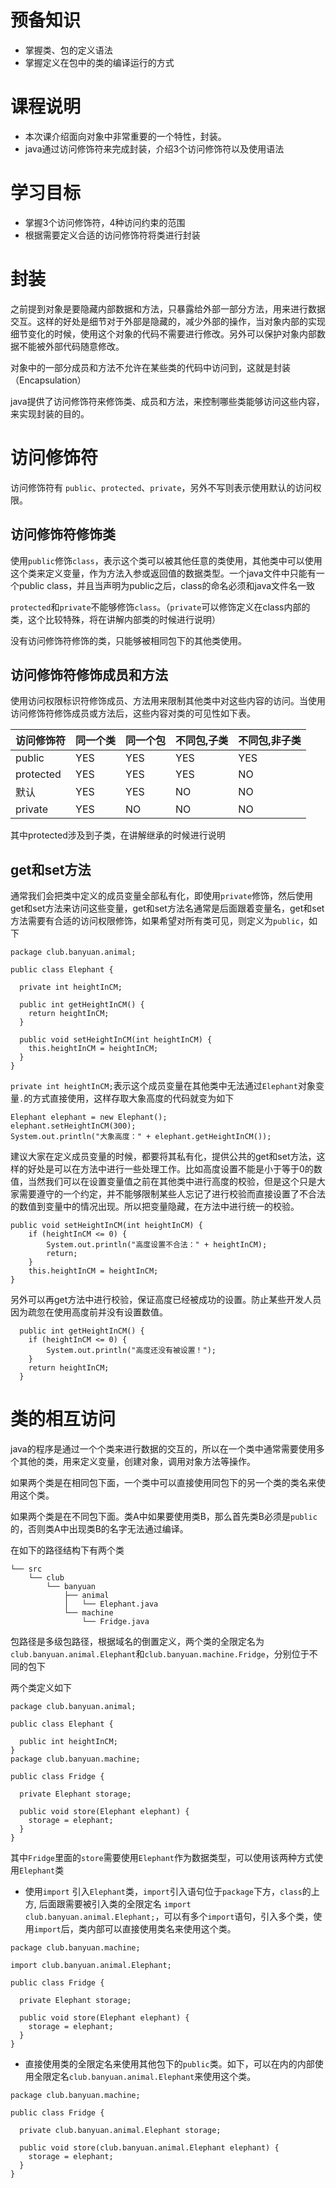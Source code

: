 # 预备知识

* 掌握类、包的定义语法
* 掌握定义在包中的类的编译运行的方式

# 课程说明

* 本次课介绍面向对象中非常重要的一个特性，封装。
* java通过访问修饰符来完成封装，介绍3个访问修饰符以及使用语法

# 学习目标

- 掌握3个访问修饰符，4种访问约束的范围
- 根据需要定义合适的访问修饰符将类进行封装

# 封装 

之前提到对象是要隐藏内部数据和方法，只暴露给外部一部分方法，用来进行数据交互。这样的好处是细节对于外部是隐藏的，减少外部的操作，当对象内部的实现细节变化的时候，使用这个对象的代码不需要进行修改。另外可以保护对象内部数据不能被外部代码随意修改。

对象中的一部分成员和方法不允许在某些类的代码中访问到，这就是封装（Encapsulation）

java提供了访问修饰符来修饰类、成员和方法，来控制哪些类能够访问这些内容，来实现封装的目的。

# 访问修饰符

访问修饰符有 `public`、`protected`、`private`，另外不写则表示使用默认的访问权限。

## 访问修饰符修饰类

使用`public`修饰`class`，表示这个类可以被其他任意的类使用，其他类中可以使用这个类来定义变量，作为方法入参或返回值的数据类型。一个java文件中只能有一个public class，并且当声明为public之后，class的命名必须和java文件名一致

`protected`和`private`不能够修饰`class`。（`private`可以修饰定义在class内部的类，这个比较特殊，将在讲解内部类的时候进行说明）

没有访问修饰符修饰的类，只能够被相同包下的其他类使用。

## 访问修饰符修饰成员和方法

使用访问权限标识符修饰成员、方法用来限制其他类中对这些内容的访问。当使用访问修饰符修饰成员或方法后，这些内容对类的可见性如下表。

| 访问修饰符 | 同一个类 | 同一个包 | 不同包,子类 | 不同包,非子类 |
| ---------- | -------- | -------- | ----------- | ------------- |
| public     | YES      | YES      | YES         | YES           |
| protected  | YES      | YES      | YES         | NO            |
| 默认       | YES      | YES      | NO          | NO            |
| private    | YES      | NO       | NO          | NO            |

其中protected涉及到子类，在讲解继承的时候进行说明

## get和set方法

通常我们会把类中定义的成员变量全部私有化，即使用`private`修饰，然后使用get和set方法来访问这些变量，get和set方法名通常是后面跟着变量名，get和set方法需要有合适的访问权限修饰，如果希望对所有类可见，则定义为`public`，如下

```
package club.banyuan.animal;

public class Elephant {

  private int heightInCM;

  public int getHeightInCM() {
    return heightInCM;
  }

  public void setHeightInCM(int heightInCM) {
    this.heightInCM = heightInCM;
  }
}
```

`private int heightInCM;`表示这个成员变量在其他类中无法通过`Elephant`对象变量`.`的方式直接使用，这样存取大象高度的代码就变为如下

```
Elephant elephant = new Elephant();
elephant.setHeightInCM(300);
System.out.println("大象高度：" + elephant.getHeightInCM());
```

建议大家在定义成员变量的时候，都要将其私有化，提供公共的get和set方法，这样的好处是可以在方法中进行一些处理工作。比如高度设置不能是小于等于0的数值，当然我们可以在设置变量值之前在其他类中进行高度的校验，但是这个只是大家需要遵守的一个约定，并不能够限制某些人忘记了进行校验而直接设置了不合法的数值到变量中的情况出现。所以把变量隐藏，在方法中进行统一的校验。

```
public void setHeightInCM(int heightInCM) {
    if (heightInCM <= 0) {
        System.out.println("高度设置不合法：" + heightInCM);
        return;
    }
    this.heightInCM = heightInCM;
}
```

另外可以再get方法中进行校验，保证高度已经被成功的设置。防止某些开发人员因为疏忽在使用高度前并没有设置数值。

```
  public int getHeightInCM() {
    if (heightInCM <= 0) {
        System.out.println("高度还没有被设置！");
    }
    return heightInCM;
  }
```

# 类的相互访问

java的程序是通过一个个类来进行数据的交互的，所以在一个类中通常需要使用多个其他的类，用来定义变量，创建对象，调用对象方法等操作。

如果两个类是在相同包下面，一个类中可以直接使用同包下的另一个类的类名来使用这个类。

如果两个类是在不同包下面。类A中如果要使用类B，那么首先类B必须是`public`的，否则类A中出现类B的名字无法通过编译。

在如下的路径结构下有两个类

```
└── src
    └── club
        └── banyuan
            ├── animal
            │   └── Elephant.java
            └── machine
                └── Fridge.java
```

包路径是多级包路径，根据域名的倒置定义，两个类的全限定名为`club.banyuan.animal.Elephant`和`club.banyuan.machine.Fridge`，分别位于不同的包下

两个类定义如下

```
package club.banyuan.animal;

public class Elephant {

  public int heightInCM;
}
package club.banyuan.machine;

public class Fridge {

  private Elephant storage;

  public void store(Elephant elephant) {
    storage = elephant;
  }
}
```

其中`Fridge`里面的`store`需要使用`Elephant`作为数据类型，可以使用该两种方式使用`Elephant`类

- 使用`import` 引入`Elephant`类，`import`引入语句位于`package`下方，`class`的上方, 后面跟需要被引入类的全限定名 `import club.banyuan.animal.Elephant;`，可以有多个`import`语句，引入多个类，使用`import`后，类内部可以直接使用类名来使用这个类。

```
package club.banyuan.machine;

import club.banyuan.animal.Elephant;

public class Fridge {

  private Elephant storage;

  public void store(Elephant elephant) {
    storage = elephant;
  }
}
```

- 直接使用类的全限定名来使用其他包下的`public`类。如下，可以在内的内部使用全限定名`club.banyuan.animal.Elephant`来使用这个类。

```
package club.banyuan.machine;

public class Fridge {

  private club.banyuan.animal.Elephant storage;

  public void store(club.banyuan.animal.Elephant elephant) {
    storage = elephant;
  }
}
```
